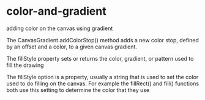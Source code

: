 # color-and-gradient

adding color on the canvas using gradient

The CanvasGradient.addColorStop() method adds a new color stop, defined by an offset and a color, to a given canvas gradient.

The fillStyle property sets or returns the color, gradient, or pattern used to fill the drawing

The fillStyle option is a property, usually a string that is used to set the color used to do filling on the canvas. For example the fillRect() and fill() functions both use this setting to determine the color that they use
